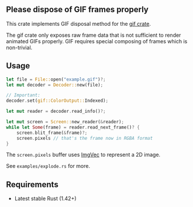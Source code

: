 ## Please dispose of GIF frames properly

This crate implements GIF disposal method for the [gif crate](https://lib.rs/crates/gif).

The gif crate only exposes raw frame data that is not sufficient
to render animated GIFs properly. GIF requires special composing of frames
which is non-trivial.

## Usage

```rust
let file = File::open("example.gif")?;
let mut decoder = Decoder::new(file);

// Important:
decoder.set(gif::ColorOutput::Indexed);

let mut reader = decoder.read_info()?;

let mut screen = Screen::new_reader(&reader);
while let Some(frame) = reader.read_next_frame()? {
    screen.blit_frame(&frame)?;
    screen.pixels // that's the frame now in RGBA format
}
```

The `screen.pixels` buffer uses [ImgVec](https://lib.rs/crates/imgref) to represent a 2D image.

See `examples/explode.rs` for more.

## Requirements

* Latest stable Rust (1.42+)
